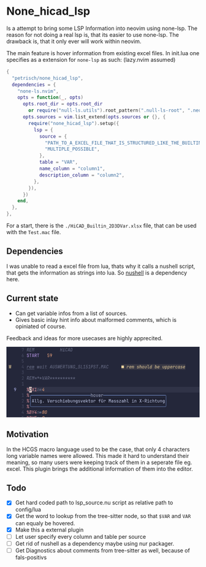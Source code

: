 # None_hicad_lsp

Is a attempt to bring some LSP Information into neovim using none-lsp.
The reason for not doing a real lsp is, that its easier to use none-lsp.
The drawback is, that it only ever will work within neovim.

The main feature is hover information from existing excel files.
In init.lua one specifies as a extension for `none-lsp` as such: (lazy.nvim assumed)

```lua
{
  "petrisch/none_hicad_lsp",
  dependencies = {
    "none-ls.nvim",
    opts = function(_, opts)
      opts.root_dir = opts.root_dir
        or require("null-ls.utils").root_pattern(".null-ls-root", ".neoconf.json", "Makefile", ".git")
      opts.sources = vim.list_extend(opts.sources or {}, {
        require("none_hicad_lsp").setup({
          lsp = {
            source = {
              "PATH_TO_A_EXCEL_FILE_THAT_IS_STRUCTURED_LIKE_THE_BUILTIN_EXAMPLE",
              "MULTIPLE_POSSIBLE",
            },
            table = "VAR",
            name_column = "column1",
            description_column = "column2",
          },
        }),
      })
    end,
  },
},
```

For a start, there is the `./HiCAD_Builtin_2D3DVar.xlsx` file,
that can be used with the `Test.mac` file.

## Dependencies

I was unable to read a excel file from lua,
thats why it calls a nushell script, that gets the information as strings
into lua. So [nushell](https://www.nushell.sh) is a dependency here.

## Current state

- Can get variable infos from a list of sources.
- Gives basic inlay hint info about malformed comments, which is opiniated of course.

Feedback and ideas for more usecases are highly apprecited.

![Demo](./Hover_and_hint.png "Demo")

## Motivation

In the HCGS macro language used to be the case,
that only 4 characters long variable names were allowed.
This made it hard to understand their meaning,
so many users were keeping track of them in a seperate file eg. excel.
This plugin brings the additional information of them into the editor.

## Todo

- [x] Get hard coded path to lsp_source.nu script as relative path to config/lua
- [x] Get the word to lookup from the tree-sitter node, so that `$VAR` and `VAR` can equaly be hovered.
- [x] Make this a external plugin
- [ ] Let user specify every column and table per source
- [ ] Get rid of nushell as a dependency maybe using nur packager.
- [ ] Get Diagnostics about comments from tree-sitter as well, because of fals-positivs
